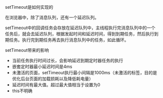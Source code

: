 setTimeout是如何实现的

在浏览器中，除了消息队列，还有一个延迟队列。

setTimeout中的回调任务会存放在延迟队列中，主线程执行完消息队列中的一个任务后，就会去延迟队列，根据发起时间和延迟时间，得到到期任务，然后执行到期任务。执行完到期任务再去执行消息队列中的任务，如此循环。

setTimeout带来的影响

+ 当前任务执行时间过长，会影响延迟到期定时器任务的执行
+ 嵌套定时器最小延迟时间是4ms
+ 未激活的页面，setTimeout执行最小间隔是1000ms（未激活的标签，目的是优化后台页面的加载损耗以及降低耗电量）
+ 延迟时间有最大值。超过最大值相当于设置为0
+ this不明确

